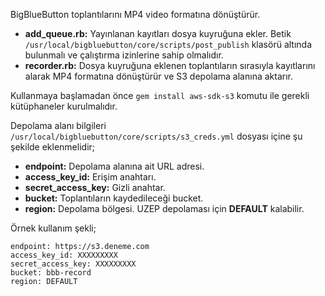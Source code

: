 BigBlueButton toplantılarını MP4 video formatına dönüştürür.

* **add_queue.rb:** Yayınlanan kayıtları dosya kuyruğuna ekler. Betik `/usr/local/bigbluebutton/core/scripts/post_publish` klasörü altında bulunmalı ve çalıştırma izinlerine sahip olmalıdır.
* **recorder.rb:** Dosya kuyruğuna eklenen toplantıların sırasıyla kayıtlarını alarak MP4 formatına dönüştürür ve S3 depolama alanına aktarır.

Kullanmaya başlamadan önce `gem install aws-sdk-s3` komutu ile gerekli kütüphaneler kurulmalıdır.

Depolama alanı bilgileri `/usr/local/bigbluebutton/core/scripts/s3_creds.yml` dosyası içine şu şekilde eklenmelidir;

* **endpoint:** Depolama alanına ait URL adresi.
* **access_key_id:** Erişim anahtarı.
* **secret_access_key:** Gizli anahtar.
* **bucket:** Toplantıların kaydedileceği bucket.
* **region:** Depolama bölgesi. UZEP depolaması için **DEFAULT** kalabilir.

Örnek kullanım şekli;
```
endpoint: https://s3.deneme.com
access_key_id: XXXXXXXXX
secret_access_key: XXXXXXXXX
bucket: bbb-record
region: DEFAULT
```